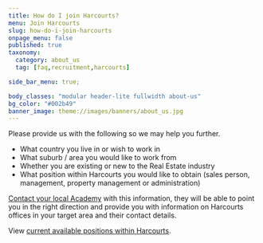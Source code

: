 ```yaml
---
title: How do I join Harcourts?
menu: Join Harcourts
slug: how-do-i-join-harcourts
onpage_menu: false
published: true
taxonomy:
  category: about_us
  tag: [faq,recruitment,harcourts]

side_bar_menu: true;

body_classes: "modular header-lite fullwidth about-us"
bg_color: "#002b49"
banner_image: theme://images/banners/about_us.jpg
---
```


Please provide us with the following so we may help you further.

- What country you live in or wish to work in
- What suburb / area you would like to work from
- Whether you are existing or new to the Real Estate industry
- What position within Harcourts you would like to obtain (sales person, management, property management or administration)

[Contact your local Academy](/about-us/contact-us) with this information, they will be able to point you in the right direction and provide you with information on Harcourts offices in your target area and their contact details.

View [current available positions within Harcourts](http://www.harcourts.net/opps/careers.htm).
